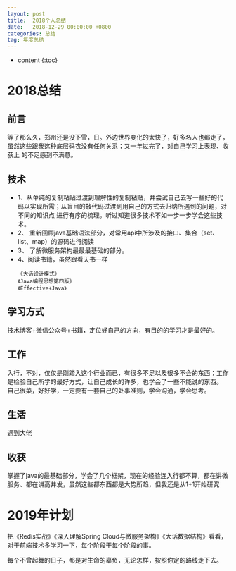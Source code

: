 ```yaml
---
layout: post
title:  2018个人总结
date:   2018-12-29 00:00:00 +0800
categories: 总结
tag: 年度总结
---
```


* content
{:toc}

#  2018总结
## 前言
   等了那么久，郑州还是没下雪，日。外边世界变化的太快了，好多名人也都走了，虽然这些跟我这种底层码农没有任何关系；又一年过完了，对自己学习上表现、收获上    的不足感到不满意。
## 技术
   * 1、从单纯的复制粘贴过渡到理解性的复制粘贴，并尝试自己去写一些好的代码以实现所需；从盲目的敲代码过渡到用自己的方式去归纳所遇到的问题，对不同的知识点         进行有序的梳理。听过知道很多技术不如一步一步学会这些技术。
   * 2、 重新回顾java基础语法部分，对常用api中所涉及的接口、集合（set、list、map）的源码进行阅读
   * 3、 了解微服务架构最最最基础的部分。
   * 4、阅读书籍，虽然跟看天书一样
       ```
       《大话设计模式》
       《Java编程思想第四版》
       《Effective+Java》
       ```
## 学习方式
   技术博客+微信公众号+书籍，定位好自己的方向，有目的的学习才是最好的。
## 工作
   入行，不对，仅仅是刚踏入这个行业而已，有很多不足以及很多不会的东西；工作是检验自己所学的最好方式，让自己成长的许多，也学会了一些不能说的东西。
   自己很菜，好好学，一定要有一套自己的处事准则，学会沟通，学会思考。
## 生活
   遇到大佬
## 收获
   掌握了java的最基础部分，学会了几个框架，现在的经验连入行都不算，都在讲微服务、都在讲高并发，虽然这些都东西都是大势所趋，但我还是从1+1开始研究
# 2019年计划
  把《Redis实战》《深入理解Spring Cloud与微服务架构》《大话数据结构》看看，对于前端技术多学习一下，每个阶段干每个阶段的事。
  
 每个不曾起舞的日子，都是对生命的辜负，无论怎样，按照你定的路线走下去。

       
